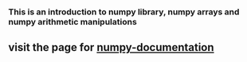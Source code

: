 ### This is an introduction to numpy library, numpy arrays and numpy arithmetic manipulations
## visit the page for [numpy-documentation](https://numpy.org/doc/stable/user/index.html#user)
